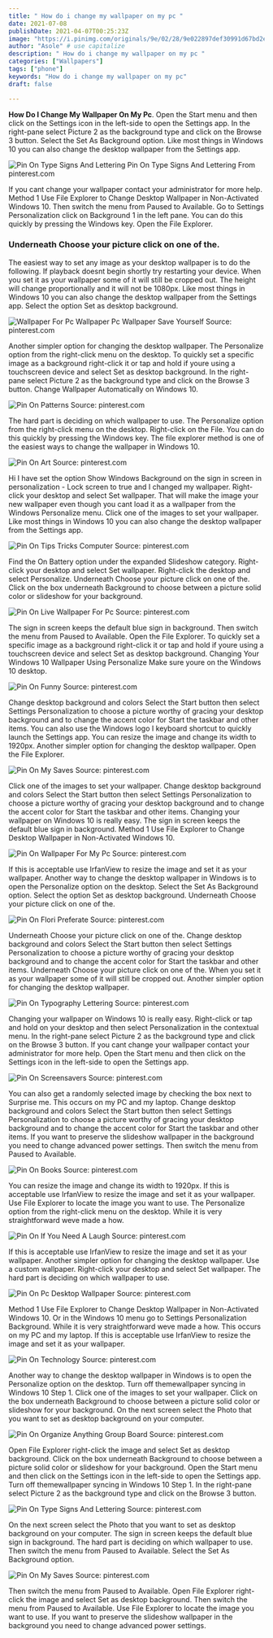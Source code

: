 ```yaml
---
title: " How do i change my wallpaper on my pc "
date: 2021-07-08
publishDate: 2021-04-07T00:25:23Z
image: "https://i.pinimg.com/originals/9e/02/28/9e022897def30991d67bd2eb42a19322.jpg"
author: "Asole" # use capitalize
description: " How do i change my wallpaper on my pc "
categories: ["Wallpapers"]
tags: ["phone"]
keywords: "How do i change my wallpaper on my pc"
draft: false

---
```



**How Do I Change My Wallpaper On My Pc**. Open the Start menu and then click on the Settings icon in the left-side to open the Settings app. In the right-pane select Picture 2 as the background type and click on the Browse 3 button. Select the Set As Background option. Like most things in Windows 10 you can also change the desktop wallpaper from the Settings app.

![Pin On Type Signs And Lettering](https://i.pinimg.com/originals/bd/b4/ff/bdb4ff790997ddb379f9ba0675f2b895.jpg "Pin On Type Signs And Lettering")
Pin On Type Signs And Lettering From pinterest.com


If you cant change your wallpaper contact your administrator for more help. Method 1 Use File Explorer to Change Desktop Wallpaper in Non-Activated Windows 10. Then switch the menu from Paused to Available. Go to Settings Personalization click on Background 1 in the left pane. You can do this quickly by pressing the Windows key. Open the File Explorer.

### Underneath Choose your picture click on one of the.

The easiest way to set any image as your desktop wallpaper is to do the following. If playback doesnt begin shortly try restarting your device. When you set it as your wallpaper some of it will still be cropped out. The height will change proportionally and it will not be 1080px. Like most things in Windows 10 you can also change the desktop wallpaper from the Settings app. Select the option Set as desktop background.


![Wallpaper For Pc Wallpaper Pc Wallpaper Save Yourself](https://i.pinimg.com/originals/cd/20/f4/cd20f49f75ca22887d2e32f171dcc765.jpg "Wallpaper For Pc Wallpaper Pc Wallpaper Save Yourself")
Source: pinterest.com

Another simpler option for changing the desktop wallpaper. The Personalize option from the right-click menu on the desktop. To quickly set a specific image as a background right-click it or tap and hold if youre using a touchscreen device and select Set as desktop background. In the right-pane select Picture 2 as the background type and click on the Browse 3 button. Change Wallpaper Automatically on Windows 10.

![Pin On Patterns](https://i.pinimg.com/originals/4e/01/5b/4e015b632f5f1b75ff2a7a17e4eb2546.jpg "Pin On Patterns")
Source: pinterest.com

The hard part is deciding on which wallpaper to use. The Personalize option from the right-click menu on the desktop. Right-click on the File. You can do this quickly by pressing the Windows key. The file explorer method is one of the easiest ways to change the wallpaper in Windows 10.

![Pin On Art](https://i.pinimg.com/originals/3e/ce/51/3ece51d7d5b0747b742e85db6e71c351.png "Pin On Art")
Source: pinterest.com

Hi I have set the option Show Windows Background on the sign in screen in personalization - Lock screen to true and I changed my wallpaper. Right-click your desktop and select Set wallpaper. That will make the image your new wallpaper even though you cant load it as a wallpaper from the Windows Personalize menu. Click one of the images to set your wallpaper. Like most things in Windows 10 you can also change the desktop wallpaper from the Settings app.

![Pin On Tips Tricks Computer](https://i.pinimg.com/originals/74/10/87/7410876c2bd5473d106f3ff26bbd52ef.jpg "Pin On Tips Tricks Computer")
Source: pinterest.com

Find the On Battery option under the expanded Slideshow category. Right-click your desktop and select Set wallpaper. Right-click the desktop and select Personalize. Underneath Choose your picture click on one of the. Click on the box underneath Background to choose between a picture solid color or slideshow for your background.

![Pin On Live Wallpaper For Pc](https://i.pinimg.com/originals/5d/32/48/5d32480fd7f76abca976fde89af52723.jpg "Pin On Live Wallpaper For Pc")
Source: pinterest.com

The sign in screen keeps the default blue sign in background. Then switch the menu from Paused to Available. Open the File Explorer. To quickly set a specific image as a background right-click it or tap and hold if youre using a touchscreen device and select Set as desktop background. Changing Your Windows 10 Wallpaper Using Personalize Make sure youre on the Windows 10 desktop.

![Pin On Funny](https://i.pinimg.com/736x/d4/c7/5b/d4c75ba47bf87f302ca6d1441a14c8dc.jpg "Pin On Funny")
Source: pinterest.com

Change desktop background and colors Select the Start button then select Settings Personalization to choose a picture worthy of gracing your desktop background and to change the accent color for Start the taskbar and other items. You can also use the Windows logo I keyboard shortcut to quickly launch the Settings app. You can resize the image and change its width to 1920px. Another simpler option for changing the desktop wallpaper. Open the File Explorer.

![Pin On My Saves](https://i.pinimg.com/originals/c7/62/a9/c762a9130390775c745446c32541a4af.jpg "Pin On My Saves")
Source: pinterest.com

Click one of the images to set your wallpaper. Change desktop background and colors Select the Start button then select Settings Personalization to choose a picture worthy of gracing your desktop background and to change the accent color for Start the taskbar and other items. Changing your wallpaper on Windows 10 is really easy. The sign in screen keeps the default blue sign in background. Method 1 Use File Explorer to Change Desktop Wallpaper in Non-Activated Windows 10.

![Pin On Wallpaper For My Pc](https://i.pinimg.com/originals/bf/ae/3f/bfae3fa83ae7efd6b7b56c3df0fac9bf.jpg "Pin On Wallpaper For My Pc")
Source: pinterest.com

If this is acceptable use IrfanView to resize the image and set it as your wallpaper. Another way to change the desktop wallpaper in Windows is to open the Personalize option on the desktop. Select the Set As Background option. Select the option Set as desktop background. Underneath Choose your picture click on one of the.

![Pin On Flori Preferate](https://i.pinimg.com/originals/f9/fc/58/f9fc58be7a1867b085395dbd3029f5fd.jpg "Pin On Flori Preferate")
Source: pinterest.com

Underneath Choose your picture click on one of the. Change desktop background and colors Select the Start button then select Settings Personalization to choose a picture worthy of gracing your desktop background and to change the accent color for Start the taskbar and other items. Underneath Choose your picture click on one of the. When you set it as your wallpaper some of it will still be cropped out. Another simpler option for changing the desktop wallpaper.

![Pin On Typography Lettering](https://i.pinimg.com/originals/f0/fe/b2/f0feb2073219ba42423eff003bda639b.jpg "Pin On Typography Lettering")
Source: pinterest.com

Changing your wallpaper on Windows 10 is really easy. Right-click or tap and hold on your desktop and then select Personalization in the contextual menu. In the right-pane select Picture 2 as the background type and click on the Browse 3 button. If you cant change your wallpaper contact your administrator for more help. Open the Start menu and then click on the Settings icon in the left-side to open the Settings app.

![Pin On Screensavers](https://i.pinimg.com/originals/df/b8/0e/dfb80e996827e5a71763a2908708a53c.jpg "Pin On Screensavers")
Source: pinterest.com

You can also get a randomly selected image by checking the box next to Surprise me. This occurs on my PC and my laptop. Change desktop background and colors Select the Start button then select Settings Personalization to choose a picture worthy of gracing your desktop background and to change the accent color for Start the taskbar and other items. If you want to preserve the slideshow wallpaper in the background you need to change advanced power settings. Then switch the menu from Paused to Available.

![Pin On Books](https://i.pinimg.com/originals/47/7c/61/477c6156af15351a5b9ede6291f851df.jpg "Pin On Books")
Source: pinterest.com

You can resize the image and change its width to 1920px. If this is acceptable use IrfanView to resize the image and set it as your wallpaper. Use File Explorer to locate the image you want to use. The Personalize option from the right-click menu on the desktop. While it is very straightforward weve made a how.

![Pin On If You Need A Laugh](https://i.pinimg.com/736x/6b/e7/f9/6be7f938e50bfc8afd40031a02c44fd9.jpg "Pin On If You Need A Laugh")
Source: pinterest.com

If this is acceptable use IrfanView to resize the image and set it as your wallpaper. Another simpler option for changing the desktop wallpaper. Use a custom wallpaper. Right-click your desktop and select Set wallpaper. The hard part is deciding on which wallpaper to use.

![Pin On Pc Desktop Wallpaper](https://i.pinimg.com/originals/90/ff/b2/90ffb22d71554edf4ea1f9393846afb6.png "Pin On Pc Desktop Wallpaper")
Source: pinterest.com

Method 1 Use File Explorer to Change Desktop Wallpaper in Non-Activated Windows 10. Or in the Windows 10 menu go to Settings Personalization Background. While it is very straightforward weve made a how. This occurs on my PC and my laptop. If this is acceptable use IrfanView to resize the image and set it as your wallpaper.

![Pin On Technology](https://i.pinimg.com/originals/56/b7/56/56b756359fe572d86b67661a2dffac5e.jpg "Pin On Technology")
Source: pinterest.com

Another way to change the desktop wallpaper in Windows is to open the Personalize option on the desktop. Turn off themewallpaper syncing in Windows 10 Step 1. Click one of the images to set your wallpaper. Click on the box underneath Background to choose between a picture solid color or slideshow for your background. On the next screen select the Photo that you want to set as desktop background on your computer.

![Pin On Organize Anything Group Board](https://i.pinimg.com/originals/2a/79/96/2a79962999f5eaf9450a9725b673343f.jpg "Pin On Organize Anything Group Board")
Source: pinterest.com

Open File Explorer right-click the image and select Set as desktop background. Click on the box underneath Background to choose between a picture solid color or slideshow for your background. Open the Start menu and then click on the Settings icon in the left-side to open the Settings app. Turn off themewallpaper syncing in Windows 10 Step 1. In the right-pane select Picture 2 as the background type and click on the Browse 3 button.

![Pin On Type Signs And Lettering](https://i.pinimg.com/originals/bd/b4/ff/bdb4ff790997ddb379f9ba0675f2b895.jpg "Pin On Type Signs And Lettering")
Source: pinterest.com

On the next screen select the Photo that you want to set as desktop background on your computer. The sign in screen keeps the default blue sign in background. The hard part is deciding on which wallpaper to use. Then switch the menu from Paused to Available. Select the Set As Background option.

![Pin On My Saves](https://i.pinimg.com/originals/9e/02/28/9e022897def30991d67bd2eb42a19322.jpg "Pin On My Saves")
Source: pinterest.com

Then switch the menu from Paused to Available. Open File Explorer right-click the image and select Set as desktop background. Then switch the menu from Paused to Available. Use File Explorer to locate the image you want to use. If you want to preserve the slideshow wallpaper in the background you need to change advanced power settings.

